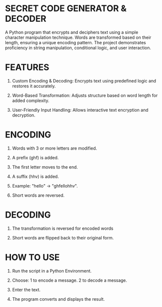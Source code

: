 # SECRET CODE GENERATOR & DECODER

A Python program that encrypts and deciphers text using a simple character manipulation technique. Words are transformed based on their length, ensuring a unique encoding pattern. The project demonstrates proficiency in string manipulation, conditional logic, and user interaction.

# FEATURES

1. Custom Encoding & Decoding: Encrypts text using predefined logic and restores it accurately.

2. Word-Based Transformation: Adjusts structure based on word length for added complexity.

3. User-Friendly Input Handling: Allows interactive text encryption and decryption.

# ENCODING 

1. Words with 3 or more letters are modified.

2. A prefix (ghf) is added.

3. The first letter moves to the end.

4. A suffix (hhv) is added.

5. Example: "hello" → "ghfellohhv".

6. Short words are reversed.

# DECODING 

1. The transformation is reversed for encoded words

2. Short words are flipped back to their original form.

# HOW TO USE

1. Run the script in a Python Environment.

2. Choose: 1 to encode a message. 2 to decode a message.

3. Enter the text.

4. The program converts and displays the result.
